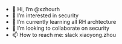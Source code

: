 - 👋 Hi, I’m @xzhourh
- 👀 I’m interested in security
- 🌱 I’m currently learning all RH archtecture
- 💞️ I’m looking to collaborate on security
- 📫 How to reach me: slack xiaoyong.zhou

<!---
xzhourh/xzhourh is a ✨ special ✨ repository because its `README.md` (this file) appears on your GitHub profile.
You can click the Preview link to take a look at your changes.
--->
